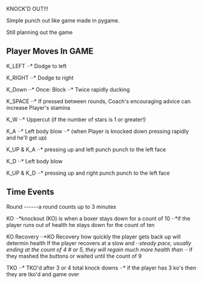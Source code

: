 KNOCK'D OUT!!!

Simple punch out like game made in pygame.


Still planning out the game

Player Moves In GAME
------

K_LEFT
⋅⋅* Dodge to left

K_RIGHT
⋅⋅* Dodge to right

K_Down
⋅⋅* Once: Block
⋅⋅* Twice rapidly ducking

K_SPACE
⋅⋅* If pressed between rounds, Coach's encouraging advice can increase Player's stamina

K_W
⋅⋅* Uppercut (if the number of stars is 1 or greater!)

K_A
⋅⋅* Left body blow
⋅⋅* (when Player is knocked down pressing rapidly and he'll get up)

K_UP & K_A
⋅⋅* pressing up and left punch punch to the left face

K_D
⋅⋅* Left body blow

K_UP & K_D
⋅⋅* pressing up and right punch punch to the left face

Time Events
------

Round
------a round counts up to 3 minutes

KO
⋅⋅*knockout (KO) is when a boxer stays down for a count of 10
⋅⋅*if the player runs out of health he stays down for the count of ten

KO Recovery
⋅⋅*KO Recovery how quickly the player gets back up will determin health If the player recovers at a slow and 
⋅⋅*steady pace, usually ending at the count of 4 #  or 5, they will regain much more health than 
⋅⋅* if they mashed the buttons or waited until the count of 9

TKO
⋅⋅* TKO'd after 3 or 4 total knock downs
⋅⋅* if the player has 3 ko's then they are tko'd and game over

